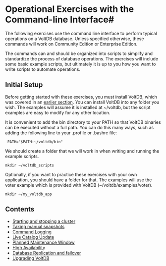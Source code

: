 # Operational Exercises with the Command-line Interface#

The following exercises use the command line interface to perform typical operations on a VoltDB database.  Unless specified otherwise, these commands will work on Community Edition or Enterprise Edition.

The commands can and should be organized into scripts to simplify and standardize the process of database operations.  The exercises will include some basic example scripts, but ultimately it is up to you how you want to write scripts to automate operations.

## Initial Setup ##
Before getting started with these exercises, you must install VoltDB, which was covered in an [earlier section](at02_installation.md).  You can install VoltDB into any folder you wish.  The examples will assume it is installed at ~/voltdb, but the script examples are easy to modify for any other location.

It is convenient to add the bin directory to your PATH so that VoltDB binaries can be executed without a full path.  You can do this many ways, such as adding the following line to your .profile or .bashrc file:

     PATH="$PATH:~/voltdb/bin"

We should create a folder that we will work in when writing and running the example scripts.

    mkdir ~/voltdb_scripts
    
Optionally, if you want to practice these exercises with your own application, you should have a folder for that.  The examples will use the voter example which is provided with VoltDB (~/voltdb/examples/voter).

    mkdir ~/my_voltdb_app
    
## Contents ##

- [Starting and stopping a cluster](ex_cli_01_starting.md)
- [Taking manual snapshots](ex_cli_02_snapshots.md)
- [Command Logging](ex_cli_03_commandlogging.md)
- [Live Catalog Update](ex_cli_04_liveupdate.md)
- [Planned Maintenance Window](ex_cli_05_maintenance.md)
- [High Availability](ex_cli_06_high_availability.md)
- [Database Replication and failover](ex_cli_07_replication.md)
- [Upgrading VoltDB](ex_cli_08_upgrade.md)








